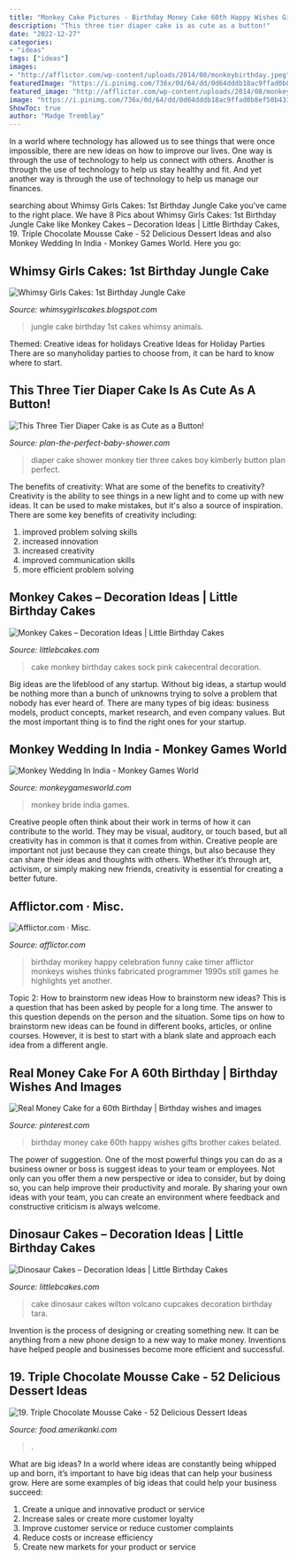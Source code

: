 ```yaml
---
title: "Monkey Cake Pictures - Birthday Money Cake 60th Happy Wishes Gifts Brother Cakes Belated"
description: "This three tier diaper cake is as cute as a button!"
date: "2022-12-27"
categories:
- "ideas"
tags: ["ideas"]
images:
- "http://afflictor.com/wp-content/uploads/2014/08/monkeybirthday.jpeg"
featuredImage: "https://i.pinimg.com/736x/0d/64/dd/0d64dddb18ac9ffad0b8ef50b4332f07.jpg"
featured_image: "http://afflictor.com/wp-content/uploads/2014/08/monkeybirthday.jpeg"
image: "https://i.pinimg.com/736x/0d/64/dd/0d64dddb18ac9ffad0b8ef50b4332f07.jpg"
ShowToc: true
author: "Madge Tremblay"
---
```



In a world where technology has allowed us to see things that were once impossible, there are new ideas on how to improve our lives. One way is through the use of technology to help us connect with others. Another is through the use of technology to help us stay healthy and fit. And yet another way is through the use of technology to help us manage our finances.

	

		
searching about Whimsy Girls Cakes: 1st Birthday Jungle Cake you've came to the right place. We have 8 Pics about Whimsy Girls Cakes: 1st Birthday Jungle Cake like Monkey Cakes – Decoration Ideas | Little Birthday Cakes, 19. Triple Chocolate Mousse Cake - 52 Delicious Dessert Ideas and also Monkey Wedding In India - Monkey Games World. Here you go:
		
    
## Whimsy Girls Cakes: 1st Birthday Jungle Cake

<img loading=lazy src="http://3.bp.blogspot.com/_cO0KWluc4J0/TNDhaKxyWvI/AAAAAAAAAA4/fcG9vfVeEHE/s1600/DSC03714.JPG" onerror="this.onerror=null;this.src='https://tse1.mm.bing.net/th?id=OIP.3HKe7Xj0ZUd91qXSrDaWFgHaJ4&amp;pid=15.1';" alt="Whimsy Girls Cakes: 1st Birthday Jungle Cake">

_Source: whimsygirlscakes.blogspot.com_

>jungle cake birthday 1st cakes whimsy animals. 

	

Themed: Creative ideas for holidays
Creative Ideas for Holiday Parties
There are so manyholiday parties to choose from, it can be hard to know where to start.

    
## This Three Tier Diaper Cake Is As Cute As A Button!

<img loading=lazy src="http://www.plan-the-perfect-baby-shower.com/images/cute-monkey-diaper-cake.jpg" onerror="this.onerror=null;this.src='https://tse1.mm.bing.net/th?id=OIP.c7QsAJ-waL_SUsAoh5_7aAAAAA&amp;pid=15.1';" alt="This Three Tier Diaper Cake is as Cute as a Button!">

_Source: plan-the-perfect-baby-shower.com_

>diaper cake shower monkey tier three cakes boy kimberly button plan perfect. 

	

The benefits of creativity: What are some of the benefits to creativity?
Creativity is the ability to see things in a new light and to come up with new ideas. It can be used to make mistakes, but it's also a source of inspiration. There are some key benefits of creativity including: 
1. improved problem solving skills 
2. increased innovation 
3. increased creativity 
4. improved communication skills 
5. more efficient problem solving 

    
## Monkey Cakes – Decoration Ideas | Little Birthday Cakes

<img loading=lazy src="http://www.littlebcakes.com/wp-content/uploads/2013/08/Monkey-Birthday-Cake-Ideas.jpg" onerror="this.onerror=null;this.src='https://tse2.mm.bing.net/th?id=OIP.XeJykh2ngrUDp7rYuvObBQHaJ4&amp;pid=15.1';" alt="Monkey Cakes – Decoration Ideas | Little Birthday Cakes">

_Source: littlebcakes.com_

>cake monkey birthday cakes sock pink cakecentral decoration. 

	

Big ideas are the lifeblood of any startup. Without big ideas, a startup would be nothing more than a bunch of unknowns trying to solve a problem that nobody has ever heard of. There are many types of big ideas: business models, product concepts, market research, and even company values. But the most important thing is to find the right ones for your startup.

    
## Monkey Wedding In India - Monkey Games World

<img loading=lazy src="https://www.monkeygamesworld.com/images/news/monkey-bride.png" onerror="this.onerror=null;this.src='https://tse4.mm.bing.net/th?id=OIP.6uFw9oYKIyD0Vc7AKfcuEwHaFI&amp;pid=15.1';" alt="Monkey Wedding In India - Monkey Games World">

_Source: monkeygamesworld.com_

>monkey bride india games. 

	

Creative people often think about their work in terms of how it can contribute to the world. They may be visual, auditory, or touch based, but all creativity has in common is that it comes from within. Creative people are important not just because they can create things, but also because they can share their ideas and thoughts with others. Whether it’s through art, activism, or simply making new friends, creativity is essential for creating a better future.

    
## Afflictor.com · Misc.

<img loading=lazy src="http://afflictor.com/wp-content/uploads/2014/08/monkeybirthday.jpeg" onerror="this.onerror=null;this.src='https://tse4.mm.bing.net/th?id=OIP.25vMjWkWOVcXJ08AllFoMwHaFj&amp;pid=15.1';" alt="Afflictor.com · Misc.">

_Source: afflictor.com_

>birthday monkey happy celebration funny cake timer afflictor monkeys wishes thinks fabricated programmer 1990s still games he highlights yet another. 

	

Topic 2: How to brainstorm new ideas
How to brainstorm new ideas? This is a question that has been asked by people for a long time. The answer to this question depends on the person and the situation. Some tips on how to brainstorm new ideas can be found in different books, articles, or online courses. However, it is best to start with a blank slate and approach each idea from a different angle.

    
## Real Money Cake For A 60th Birthday | Birthday Wishes And Images

<img loading=lazy src="https://i.pinimg.com/736x/0d/64/dd/0d64dddb18ac9ffad0b8ef50b4332f07.jpg" onerror="this.onerror=null;this.src='https://tse3.mm.bing.net/th?id=OIP.U7E52tQHbwpygCdQlz-qaQHaMX&amp;pid=15.1';" alt="Real Money Cake for a 60th Birthday | Birthday wishes and images">

_Source: pinterest.com_

>birthday money cake 60th happy wishes gifts brother cakes belated. 

	

The power of suggestion.
One of the most powerful things you can do as a business owner or boss is suggest ideas to your team or employees. Not only can you offer them a new perspective or idea to consider, but by doing so, you can help improve their productivity and morale. By sharing your own ideas with your team, you can create an environment where feedback and constructive criticism is always welcome.

    
## Dinosaur Cakes – Decoration Ideas | Little Birthday Cakes

<img loading=lazy src="http://www.littlebcakes.com/wp-content/uploads/2013/08/Wilton-Dinosaur-Cake.jpg" onerror="this.onerror=null;this.src='https://tse1.mm.bing.net/th?id=OIP.GhH5smQiOKdfzdMbF81kYAHaGq&amp;pid=15.1';" alt="Dinosaur Cakes – Decoration Ideas | Little Birthday Cakes">

_Source: littlebcakes.com_

>cake dinosaur cakes wilton volcano cupcakes decoration birthday tara. 

	

Invention is the process of designing or creating something new. It can be anything from a new phone design to a new way to make money. Inventions have helped people and businesses become more efficient and successful.

    
## 19. Triple Chocolate Mousse Cake - 52 Delicious Dessert Ideas

<img loading=lazy src="https://food.amerikanki.com/wp-content/uploads/2020/04/Triple-Chocolate-Mousse-Cake.jpg" onerror="this.onerror=null;this.src='https://tse3.mm.bing.net/th?id=OIP.i1s6k0_GL2eZ9kv24tJY8gHaJl&amp;pid=15.1';" alt="19. Triple Chocolate Mousse Cake - 52 Delicious Dessert Ideas">

_Source: food.amerikanki.com_

>. 

	

What are big ideas?
In a world where ideas are constantly being whipped up and born, it’s important to have big ideas that can help your business grow. Here are some examples of big ideas that could help your business succeed: 
1. Create a unique and innovative product or service 
2. Increase sales or create more customer loyalty 
3. Improve customer service or reduce customer complaints 
4. Reduce costs or increase efficiency 
5. Create new markets for your product or service 

